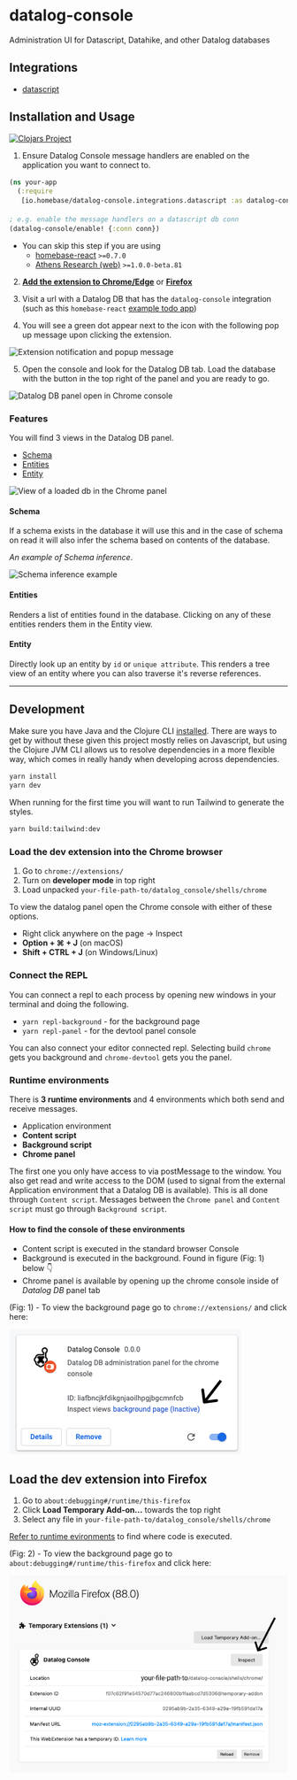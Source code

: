 # datalog-console

Administration UI for Datascript, Datahike, and other Datalog databases

## Integrations

- [datascript](https://github.com/tonsky/datascript)

## Installation and Usage

[![Clojars Project](https://img.shields.io/clojars/v/io.homebase/datalog-console.svg)](https://clojars.org/io.homebase/datalog-console)

1. Ensure Datalog Console message handlers are enabled on the application you want to connect to. 

```clojure 
(ns your-app
  (:require 
   [io.homebase/datalog-console.integrations.datascript :as datalog-console]))

; e.g. enable the message handlers on a datascript db conn
(datalog-console/enable! {:conn conn})
```

  - You can skip this step if you are using
    - [homebase-react](https://github.com/homebaseio/homebase-react) `>=0.7.0`
    - [Athens Research (web)](https://github.com/athensresearch/athens) `>=1.0.0-beta.81`

2. **[Add the extension to Chrome/Edge](https://chrome.google.com/webstore/detail/datalog-console/cfgbajnnabfanfdkhpdhndegpmepnlmb)** or **[Firefox](https://addons.mozilla.org/en-US/firefox/addon/datalog-console/)**

3. Visit a url with a Datalog DB that has the `datalog-console` integration (such as this `homebase-react` [example todo app](https://homebaseio.github.io/homebase-react/#!/dev.example.todo))

4. You will see a green dot appear next to the icon with the following pop up message upon clicking the extension. 

![Extension notification and popup message](docs/datalog-db-detected.png)

5. Open the console and look for the Datalog DB tab. Load the database with the button in the top right of the panel and you are ready to go. 

![Datalog DB panel open in Chrome console](docs/chrome-panel.png)

### Features

You will find 3 views in the Datalog DB panel.
- [Schema](#schema)
- [Entities](#entities)
- [Entity](#entity)

![View of a loaded db in the Chrome panel](docs/loaded-db.png)

#### Schema

If a schema exists in the database it will use this and in the case of schema on read it will also infer the schema based on contents of the database. 

_An example of Schema inference_.

![Schema inference example](docs/schema.png)

#### Entities

Renders a list of entities found in the database. Clicking on any of these entities renders them in the Entity view.

#### Entity

Directly look up an entity by `id` or `unique attribute`. This renders a tree view of an entity where you can also traverse it's reverse references.


---

## Development

Make sure you have Java and the Clojure CLI [installed](https://clojure.org/guides/getting_started). There are ways to get by without these given this project mostly relies on Javascript, but using the Clojure JVM CLI allows us to resolve dependencies in a more flexible way, which comes in really handy when developing across dependencies.

```bash
yarn install
yarn dev
```
When running for the first time you will want to run Tailwind to generate the styles.

```bash
yarn build:tailwind:dev
```

### Load the dev extension into the Chrome browser

1. Go to `chrome://extensions/`
2. Turn on **developer mode** in top right
3. Load unpacked `your-file-path-to/datalog_console/shells/chrome`

To view the datalog panel open the Chrome console with either of these options.
- Right click anywhere on the page -> Inspect
- **Option + ⌘ + J**   (on macOS)
- **Shift + CTRL + J** (on Windows/Linux)

### Connect the REPL

You can connect a repl to each process by opening new windows in your terminal and doing the following.


- `yarn repl-background` - for the background page
- `yarn repl-panel` - for the devtool panel console

You can also connect your editor connected repl. Selecting build `chrome` gets you background and `chrome-devtool` gets you the panel.

### Runtime environments

There is **3 runtime environments** and 4 environments which both send and receive messages.
- Application environment
- **Content script**
- **Background script**
- **Chrome panel**

The first one you only have access to via postMessage to the window. You also get read and write access to the DOM (used to signal from the external Application environment that a Datalog DB is available). This is all done through `Content script`. Messages between the `Chrome panel` and `Content script` must go through `Background script`.

#### How to find the console of these environments

- Content script is executed in the standard browser Console
- Background is executed in the background. Found in figure (Fig: 1) below 👇
- Chrome panel is available by opening up the chrome console inside of _Datalog DB_ panel tab


(Fig: 1) - To view the background page go to `chrome://extensions/` and click here:

![Datalog Chrome Extension background page](docs/chrome-extension.jpg)


## Load the dev extension into Firefox

1. Go to `about:debugging#/runtime/this-firefox`
2. Click **Load Temporary Add-on...** towards the top right
3. Select any file in `your-file-path-to/datalog_console/shells/chrome`

[Refer to runtime evironments](#runtime-environments) to find where code is executed.


(Fig: 2) - To view the background page go to `about:debugging#/runtime/this-firefox` and click here:

![Datalog Firefox Extension background page](docs/firefox-extension.png)
